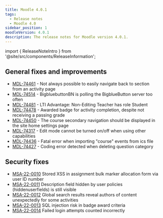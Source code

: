 ```yaml
---
title: Moodle 4.0.1
tags:
  - Release notes
  - Moodle 4.0
sidebar_position: 1
moodleVersion: 4.0.1
description: The release notes for Moodle version 4.0.1.
---
```


import { ReleaseNoteIntro } from '@site/src/components/ReleaseInformation';

<ReleaseNoteIntro releaseName={frontMatter.moodleVersion} />

## General fixes and improvements

<!-- cspell:disable -->
- [MDL-74461](https://moodle.atlassian.net/browse/MDL-74461) - Not always possible to easily navigate back to section from an activity page
- [MDL-74514](https://moodle.atlassian.net/browse/MDL-74514) - BigbluebuttonBN is polling the BigblueButton server too often
- [MDL-74481](https://moodle.atlassian.net/browse/MDL-74481) - LTI Advantage: Non-Editing Teacher has role Student
- [MDL-74478](https://moodle.atlassian.net/browse/MDL-74478) - Awarded badge for activity completion, despite not receiving a passing grade
- [MDL-74450](https://moodle.atlassian.net/browse/MDL-74450) - The course secondary navigation should be displayed in the site home settings page
- [MDL-74317](https://moodle.atlassian.net/browse/MDL-74317) - Edit mode cannot be turned on/off when using other capabilities
- [MDL-74436](https://moodle.atlassian.net/browse/MDL-74436) - Fatal error when importing "course" events from ics file
- [MDL-74427](https://moodle.atlassian.net/browse/MDL-74427) - Coding error detected when deleting question category
<!-- cspell:enable -->

## Security fixes

<!-- cspell:disable -->
- [MSA-22-0010](https://moodle.org/mod/forum/discuss.php?d=434578) Stored XSS in assignment bulk marker allocation form via user ID number
- [MSA-22-0011](https://moodle.org/mod/forum/discuss.php?d=434579) Description field hidden by user policies (hiddenuserfields) is still visible
- [MSA-22-0012](https://moodle.org/mod/forum/discuss.php?d=434580) Global search results reveal authors of content unexpectedly for some activities
- [MSA-22-0013](https://moodle.org/mod/forum/discuss.php?d=434581) SQL injection risk in badge award criteria
- [MSA-22-0014](https://moodle.org/mod/forum/discuss.php?d=434582) Failed login attempts counted incorrectly
<!-- cspell:enable -->
